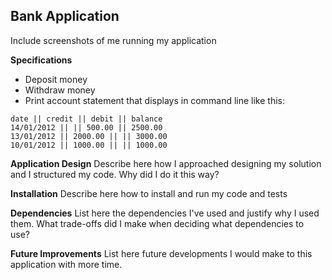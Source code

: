 Bank Application
---

Include screenshots of me running my application

**Specifications**
* Deposit money
* Withdraw money
* Print account statement that displays in command line like this:

```
date || credit || debit || balance
14/01/2012 || || 500.00 || 2500.00
13/01/2012 || 2000.00 || || 3000.00
10/01/2012 || 1000.00 || || 1000.00
```

**Application Design**
Describe here how I approached designing my solution and I structured my code. Why did I do it this way?

**Installation**
Describe here how to install and run my code and tests

**Dependencies**
List here the dependencies I've used and justify why I used them. What trade-offs did I make when deciding what dependencies to use?

**Future Improvements**
List here future developments I would make to this application with more time.
